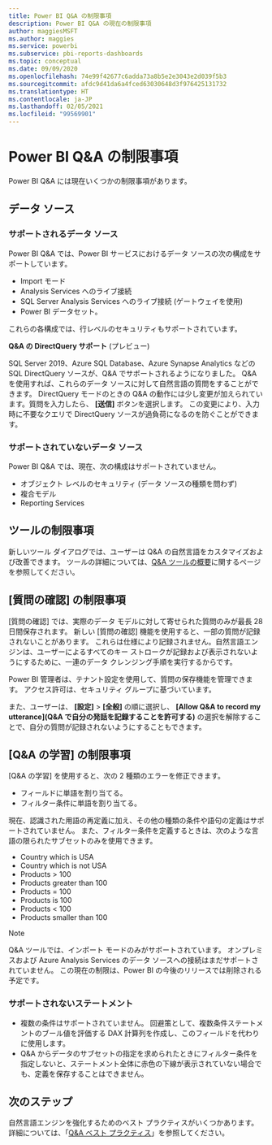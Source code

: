```yaml
---
title: Power BI Q&A の制限事項
description: Power BI Q&A の現在の制限事項
author: maggiesMSFT
ms.author: maggies
ms.service: powerbi
ms.subservice: pbi-reports-dashboards
ms.topic: conceptual
ms.date: 09/09/2020
ms.openlocfilehash: 74e99f42677c6adda73a8b5e2e3043e2d039f5b3
ms.sourcegitcommit: afdc9d41da6a4fced63030648d3f976425131732
ms.translationtype: HT
ms.contentlocale: ja-JP
ms.lasthandoff: 02/05/2021
ms.locfileid: "99569901"
---
```

# <a name="limitations-of-power-bi-qa"></a>Power BI Q&A の制限事項

Power BI Q&A には現在いくつかの制限事項があります。

## <a name="data-sources"></a>データ ソース

### <a name="supported-data-sources"></a>サポートされるデータ ソース

Power BI Q&A では、Power BI サービスにおけるデータ ソースの次の構成をサポートしています。

- Import モード
- Analysis Services へのライブ接続
- SQL Server Analysis Services へのライブ接続 (ゲートウェイを使用)
- Power BI データセット。

これらの各構成では、行レベルのセキュリティもサポートされています。

**Q&A の DirectQuery サポート** (プレビュー)

SQL Server 2019、Azure SQL Database、Azure Synapse Analytics などの SQL DirectQuery ソースが、Q&A でサポートされるようになりました。 Q&A を使用すれば、これらのデータ ソースに対して自然言語の質問をすることができます。 DirectQuery モードのときの Q&A の動作には少し変更が加えられています。質問を入力したら、 **[送信]** ボタンを選択します。 この変更により、入力時に不要なクエリで DirectQuery ソースが過負荷になるのを防ぐことができます。

### <a name="data-sources-not-supported"></a>サポートされていないデータ ソース

Power BI Q&A では、現在、次の構成はサポートされていません。

- オブジェクト レベルのセキュリティ (データ ソースの種類を問わず)
- 複合モデル
- Reporting Services 

## <a name="tooling-limitations"></a>ツールの制限事項

新しいツール ダイアログでは、ユーザーは Q&A の自然言語をカスタマイズおよび改善できます。 ツールの詳細については、[Q&A ツールの概要](q-and-a-tooling-intro.md)に関するページを参照してください。

## <a name="review-question-limitations"></a>[質問の確認] の制限事項

[質問の確認] では、実際のデータ モデルに対して寄せられた質問のみが最長 28 日間保存されます。 新しい [質問の確認] 機能を使用すると、一部の質問が記録されないことがあります。 これらは仕様により記録されません。自然言語エンジンは、ユーザーによるすべてのキー ストロークが記録および表示されないようにするために、一連のデータ クレンジング手順を実行するからです。

Power BI 管理者は、テナント設定を使用して、質問の保存機能を管理できます。 アクセス許可は、セキュリティ グループに基づいています。 

また、ユーザーは、 **[設定]**  >  **[全般]** の順に選択し、 **[Allow Q&A to record my utterance]\(Q&A で自分の発話を記録することを許可する\)** の選択を解除することで、自分の質問が記録されないようにすることもできます。 

## <a name="teach-qa-limitations"></a>[Q&A の学習] の制限事項

[Q&A の学習] を使用すると、次の 2 種類のエラーを修正できます。

- フィールドに単語を割り当てる。
- フィルター条件に単語を割り当てる。

現在、認識された用語の再定義に加え、その他の種類の条件や語句の定義はサポートされていません。 また、フィルター条件を定義するときは、次のような言語の限られたサブセットのみを使用できます。

- Country which is USA
- Country which is not USA
- Products > 100
- Products greater than 100
- Products = 100
- Products is 100
- Products < 100
- Products smaller than 100

> [!NOTE]
> Q&A ツールでは、インポート モードのみがサポートされています。 オンプレミスおよび Azure Analysis Services のデータ ソースへの接続はまだサポートされていません。 この現在の制限は、Power BI の今後のリリースでは削除される予定です。

### <a name="statements-not-supported"></a>サポートされないステートメント

- 複数の条件はサポートされていません。 回避策として、複数条件ステートメントのブール値を評価する DAX 計算列を作成し、このフィールドを代わりに使用します。
- Q&A からデータのサブセットの指定を求められたときにフィルター条件を指定しないと、ステートメント全体に赤色の下線が表示されていない場合でも、定義を保存することはできません。

## <a name="next-steps"></a>次のステップ

自然言語エンジンを強化するためのベスト プラクティスがいくつかあります。 詳細については、「[Q&A ベスト プラクティス](q-and-a-best-practices.md)」を参照してください。
